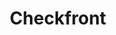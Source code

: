 ---
blog: https://www.checkfront.com/blog
facebook: https://facebook.com/checkfront.bookings
googleplus: https://plus.google.com/+Checkfront
guide: https://www.checkfront.com/brand-guidelines
instagram: https://instagram.com/checkfront.bookings
linkedin: https://linkedin.com/company/checkfront-inc
logohandle: checkfront
sort: checkfront
title: Checkfront
twitter: https://x.com/checkfront
website: https://www.checkfront.com/
youtube: https://youtube.com/user/checkfront
---